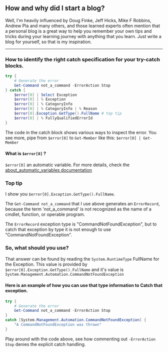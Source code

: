 ## How and why did I start a blog?

Well, I'm heavily influenced by Doug Finke, Jeff Hicks, Mike F Robbins, Andrew Pla and many others, and those learned experts often mention that a personal blog is a great way to help you remember your own tips and tricks during your learning journey with anything that you learn. Just write a blog for yourself, so that is my inspiration.

---

### How to identify the right catch specification for your try-catch blocks.

```powershell
try {
    # Generate the error
    Get-Command not_a_command -ErrorAction Stop
} catch {
    $error[0] | Select Exception
    $error[0] | % Exception
    $error[0] | % CategoryInfo
    $error[0] | % CategoryInfo | % Reason
    $error[0].Exception.GetType().FullName # top tip
    $error[0] | % FullyQualifiedErrorId
}
```

The code in the catch block shows various ways to inspect the error. You see more, pipe from `$error[0]` to `Get-Member` like this: `$error[0] | Get-Member`

#### What is `$error[0]` ?

`$error[0]` an automatic variable. For more details, check the [about_automatic_variables documentation](https://learn.microsoft.com/en-us/powershell/module/microsoft.powershell.core/about/about_automatic_variables)

### Top tip

I show you `$error[0].Exception.GetType().FullName`.

The `Get-Command not_a_command` that I use above generates an `ErrorRecord`, because the term 'not_a_command' is not recognized as the name of a cmdlet, function, or operable program.

The `ErrorRecord` exception type is "CommandNotFoundException", but to catch that exception by type it is not enough to use "CommandNotFoundException".

### So, what should you use?

That answer can be found by reading the `System.RuntimeType` FullName for the Exception.
This value is provided by `$error[0].Exception.GetType().FullName` and it's value is `System.Management.Automation.CommandNotFoundException`

#### Here is an example of how you can use that type information to Catch that exception.

```powershell
try {
    # Generate the error
    Get-Command not_a_command -ErrorAction Stop
}
catch [System.Management.Automation.CommandNotFoundException] {
    "A CommandNotFoundException was thrown"
}

```

Play around with the code above, see how commenting out `-ErrorAction Stop` denies the explicit catch handling.
